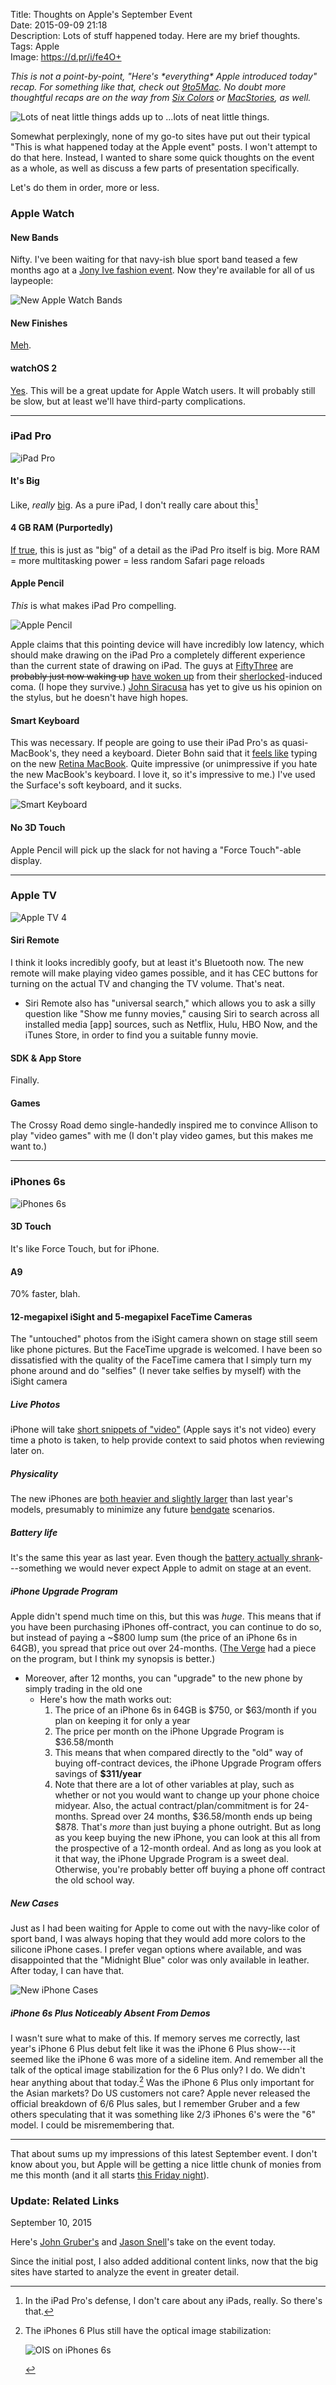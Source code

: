 Title: Thoughts on Apple's September Event  
Date: 2015-09-09 21:18  
Description: Lots of stuff happened today. Here are my brief thoughts.  
Tags: Apple  
Image: https://d.pr/i/fe4O+  

<p><em class="topStory">This is not a point-by-point, "Here's *everything* Apple introduced today" recap. For something like that, check out <a href="http://9to5mac.com/" title="9to5Mac">9to5Mac</a>. No doubt more thoughtful recaps are on the way from <a href="http://sixcolors.com/" title="Six Colors">Six Colors</a> or <a href="http://macstories.net" title="MacStories">MacStories</a>, as well.</em></p>

![Lots of neat little things adds up to ...lots of neat little things.](https://d.pr/i/fe4O+ "Hey Siri")

Somewhat perplexingly, none of my go-to sites have put out their typical "This is what happened today at the Apple event" posts. I won't attempt to do that here. Instead, I wanted to share some quick thoughts on the event as a whole, as well as discuss a few parts of  presentation specifically.

Let's do them in order, more or less.

### Apple Watch

#### New Bands 

Nifty. I've been waiting for that navy-ish blue sport band teased a few months ago at a [Jony Ive fashion event][1]. Now they're available for all of us laypeople:

![New Apple Watch Bands][2]
	
#### New Finishes

[Meh][3].
	
#### watchOS 2

[Yes][4]. This will be a great update for Apple Watch users. It will probably still be slow, but at least we'll have third-party complications.
	
<hr class="long">

### iPad Pro

![iPad Pro][5]

#### It's Big

Like, *really* [big][6]. As a pure iPad, I don't really care about this[^1]	

#### 4 GB RAM (Purportedly)

[If true][7], this is just as "big" of a detail as the iPad Pro itself is big. More RAM = more multitasking power = less random Safari page reloads
	
#### Apple Pencil 

*This* is what makes iPad Pro compelling.

![Apple Pencil][8]

Apple claims that this pointing device will have incredibly low latency, which should make drawing on the iPad Pro a completely different experience than the current state of drawing on iPad. The guys at [FiftyThree][9] are <del>probably just now waking up</del> [have woken up][10] from their [sherlocked][11]-induced coma. (I hope they survive.) [John Siracusa][12] has yet to give us his opinion on the stylus, but he doesn't have high hopes. 

#### Smart Keyboard

This was necessary. If people are going to use their iPad Pro's as quasi-MacBook's, they need a keyboard. Dieter Bohn said that it [feels like][13] typing on the new [Retina MacBook][14]. Quite impressive (or unimpressive if you hate the new MacBook's keyboard. I love it, so it's impressive to me.) I've used the Surface's soft keyboard, and it sucks. 

![Smart Keyboard][15]
	
#### No 3D Touch

Apple Pencil will pick up the slack for not having a "Force Touch"-able display.
	
<hr class="long"> 

### Apple TV

![Apple TV 4][16]

#### Siri Remote

I think it looks incredibly goofy, but at least it's Bluetooth now. The new remote will make playing video games possible, and it has CEC buttons for turning on the actual TV and changing the TV volume. That's neat.

* Siri Remote also has "universal search," which allows you to ask a silly question like "Show me funny movies," causing Siri to search across all installed media [app] sources, such as Netflix, Hulu, HBO Now, and the iTunes Store, in order to find you a suitable funny movie.

#### SDK & App Store 

Finally.

#### Games

The Crossy Road demo single-handedly inspired me to convince Allison to play "video games" with me (I don't play video games, but this makes me want to.)

<hr class="long">

### iPhones 6s

![iPhones 6s][17]

#### 3D Touch

It's like Force Touch, but for iPhone.
	
#### A9 

70% faster, blah.
	
#### 12-megapixel iSight and 5-megapixel FaceTime Cameras

The "untouched" photos from the iSight camera shown on stage still seem like phone pictures. But the FaceTime upgrade is welcomed. I have been so dissatisfied with the quality of the FaceTime camera that I simply turn my phone around and do "selfies" (I never take selfies by myself) with the iSight camera
	
##### Live Photos
	
iPhone will take [short snippets of "video"][18] (Apple says it's not video) every time a photo is taken, to help provide context to said photos when reviewing later on.
		
##### Physicality

The new iPhones are [both heavier and slightly larger][19] than last year's models, presumably to minimize any future [bendgate][20] scenarios.
	
##### Battery life

It's the same this year as last year. Even though the [battery actually shrank][21]---something we would never expect Apple to admit on stage at an event.
	
##### iPhone Upgrade Program

Apple didn't spend much time on this, but this was *huge*. This means that if you have been purchasing iPhones off-contract, you can continue to do so, but instead of paying a ~$800 lump sum (the price of an iPhone 6s in 64GB), you spread that price out over 24-months. ([The Verge][22] had a piece on the program, but I think my synopsis is better.)
	
* Moreover, after 12 months, you can "upgrade" to the new phone by simply trading in the old one
	* Here's how the math works out:
		1. The price of an iPhone 6s in 64GB is $750, or $63/month if you plan on keeping it for only a year
		2. The price per month on the iPhone Upgrade Program is $36.58/month
		3. This means that when compared directly to the "old" way of buying off-contract devices, the iPhone Upgrade Program offers savings of **$311/year**
		4. Note that there are a lot of other variables at play, such as whether or not you would want to change up your phone choice midyear. Also, the actual contract/plan/commitment is for 24-months. Spread over 24 months, $36.58/month ends up being $878. That's *more* than just buying a phone outright. But as long as you keep buying the new iPhone, you can look at this all from the prospective of a 12-month ordeal. And as long as you look at it that way, the iPhone Upgrade Program is a sweet deal. Otherwise, you're probably better off buying a phone off contract the old school way.

##### New Cases

Just as I had been waiting for Apple to come out with the navy-like color of sport band, I was always hoping that they would add more colors to the silicone iPhone cases. I prefer vegan options where available, and was disappointed that the "Midnight Blue" color was only available in leather. After today, I can have that.

![New iPhone Cases][23]

##### iPhone 6s Plus Noticeably Absent From Demos

I wasn't sure what to make of this. If memory serves me correctly, last year's iPhone 6 Plus debut felt like it was the iPhone 6 Plus show---it seemed like the iPhone 6 was more of a sideline item. And remember all the talk of the optical image stabilization for the 6 Plus only? I do. We didn't hear anything about that today.[^2] Was the iPhone 6 Plus only important for the Asian markets? Do US customers not care? Apple never released the official breakdown of 6/6 Plus sales, but I remember Gruber and a few others speculating that it was something like 2/3 iPhones 6's were the "6" model. I could be misremembering that.	

***

That about sums up my impressions of this latest September event. I don't know about you, but Apple will be getting a nice little chunk of monies from me this month (and it all starts [this Friday night][24]).

<aside class="update">

### Update: Related Links
<p class="updateTime"><time datetime="2015-09-10">September 10, 2015</time></p>

Here's [John Gruber's][25] and [Jason Snell][26]'s take on the event today.

Since the initial post, I also added additional content links, now that the big sites have started to analyze the event in greater detail.
	
</aside>

[^1]: In the iPad Pro's defense, I don't care about any iPads, really. So there's that.
[^2]: The iPhones 6 Plus still have the optical image stabilization:
	<p><img class="screenshot" src=https://d.pr/i/xeoY+ alt="OIS on iPhones 6s" title="OIS on iPhones 6s"></p>

[1]: http://9to5mac.com/2015/04/17/milan-event-new-bands/ "9to5Mac on new Apple Watch bands"
[2]: https://d.pr/i/1dwWv+ "New Apple Watch Bands"
[3]: http://9to5mac.com/2015/09/09/apple-watch-sport-collection-adds-gold-anodized-models-ahead-of-holiday-season/ "9to5Mac on new Apple Watch Sport models"
[4]: http://www.techradar.com/us/news/wearables/apple-watch-os-2-release-date-news-and-features-1296413 "watchOS 2 release date"
[5]: https://d.pr/i/1hnCA+ "iPad Pro"
[6]: http://www.theverge.com/2015/9/9/9290361/hands-on-with-apples-new-ipad-pro "The Verge hands-on  with iPad Pro"
[7]: http://9to5mac.com/2015/09/10/ipad-pro-4gb-ram/ "9to5Mac: iPad Pro has 4GB RAM"
[8]: https://d.pr/i/FNOQ+ "Apple Pencil"
[9]: http://www.fiftythree.com/pencil "Pencil by FiftyThree"
[10]: http://www.theverge.com/2015/9/9/9297683/pencil-ipad-fifty-three-apple-event-comment "The Verge on multiple pencils"
[11]: http://www.urbandictionary.com/define.php?term=sherlocked&defid=5195210 "Urban Dictionary on 'sherlocking'"
[12]: http://hypercritical.co/2013/02/08/dont-stop-thinking-about-tomorrow "John Siracusa on the future of computing"
[13]: http://www.youtube.com/watch?v=HJscglIPqmw "The Verge's iPad Pro hands-on video"
[14]: http://sixcolors.com/post/2015/04/the-new-macbook-a-reviewers-notebook/ "Jason Snell reviews the 2015 Retina MacBook"
[15]: https://d.pr/i/1aq7x+ "Smart Keyboard"
[16]: https://d.pr/i/15MWZ+ "Apple TV"
[17]: https://d.pr/i/1f2Mp+ "iPhones 6s"
[18]: http://www.theverge.com/2015/9/10/9300055/live-photos-could-change-photography "The Verge on Live Photos"
[19]: http://www.theverge.com/2015/9/9/9273979/apple-iphone-6s-plus-bend-aluminum-7000-series "The Verge: iPhone 6s bendable?"
[20]: http://www.theverge.com/2014/9/25/6844943/apple-says-iphone-bending-extremely-rare "The Verge on 'Bendgate'"
[21]: http://9to5mac.com/2015/09/10/phone-6s-battery-life-smaller-not-shorter/ "9to5Mac on less battery life for iPhones 6s"
[22]: http://www.theverge.com/2015/9/9/9277775/new-apple-iphone-6s-price-cost-carriers "The Verge on iPhone 6s costs"
[23]: https://d.pr/i/1lDaJ+ "New iPhone Cases"
[24]: http://9to5mac.com/2015/09/10/pre-order-iphone-6s/ "9to5Mac on how to order the new iPhones"
[25]: http://daringfireball.net/2015/09/thoughts_and_observations_on_todays_hey_siri_event "John Gruber's take"
[26]: http://sixcolors.com/post/2015/09/notebook-apples-newest-product-announcements/ "Jason Snell's take"